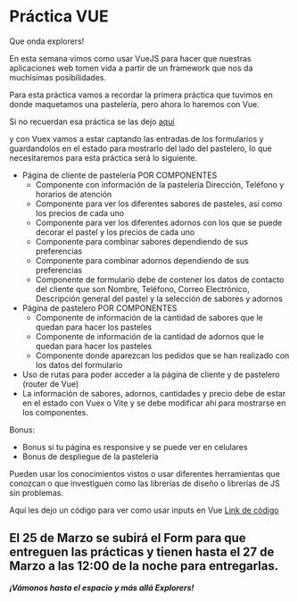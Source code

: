 # Práctica VUE

Que onda explorers!

En esta semana vimos como usar VueJS para hacer que nuestras aplicaciones web tomen vida a partir de un framework que nos da muchísimas posibilidades.

Para esta práctica vamos a recordar la primera práctica que tuvimos en donde maquetamos una pastelería, pero ahora lo haremos con Vue.

Si no recuerdan esa práctica se las dejo [aquí](../../02%20-%20HTML/practicas/README.md)

y con Vuex vamos a estar captando las entradas de los formularios y guardandolos en el estado para mostrarlo del lado del pastelero, lo que necesitaremos para esta práctica será lo siguiente.

- Página de cliente de pastelería POR COMPONENTES
    - Componente con información de la pastelería Dirección, Teléfono y horarios de atención
    - Componente para ver los diferentes sabores de pasteles, así como los precios de cada uno
    - Componente para ver los diferentes adornos con los que se puede decorar el pastel y los precios de cada uno
    - Componente para combinar sabores dependiendo de sus preferencias
    - Componente para combinar adornos dependiendo de sus preferencias
    - Componente de formulario debe de contener los datos de contacto del cliente que son Nombre, Teléfono, Correo Electrónico, Descripción general del pastel y la selección de sabores y adornos
- Página de pastelero POR COMPONENTES
    - Componente de información de la cantidad de sabores que le quedan para hacer los pasteles
    - Componente de información de la cantidad de adornos que le quedan para hacer los pasteles
    - Componente donde aparezcan los pedidos que se han realizado con los datos del formulario
- Uso de rutas para poder acceder a la página de cliente y de pastelero (router de Vue)
- La información de sabores, adornos, cantidades y precio debe de estar en el estado con Vuex o Vite y se debe modificar ahí para mostrarse en los componentes.

Bonus:
- Bonus si tu página es responsive y se puede ver en celulares
- Bonus de despliegue de la pastelería

Pueden usar los conocimientos vistos o usar diferentes herramientas que conozcan o que investiguen como las librerías de diseño o librerías de JS sin problemas.

Aquí les dejo un código para ver como usar inputs en Vue [Link de código](../programas/VUEX/components/ColorCode.vue)

## El 25 de Marzo se subirá el Form para que entreguen las prácticas y tienen hasta el 27 de Marzo a las 12:00 de la noche para entregarlas. 
***¡Vámonos hasta el espacio y más allá Explorers!***
